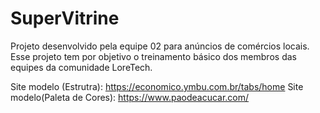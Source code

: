 # SuperVitrine
Projeto desenvolvido pela equipe 02 para anúncios de comércios locais. Esse projeto tem por objetivo o treinamento básico dos membros das equipes da comunidade LoreTech.


Site modelo (Estrutra): https://economico.ymbu.com.br/tabs/home
Site modelo(Paleta de Cores): https://www.paodeacucar.com/
